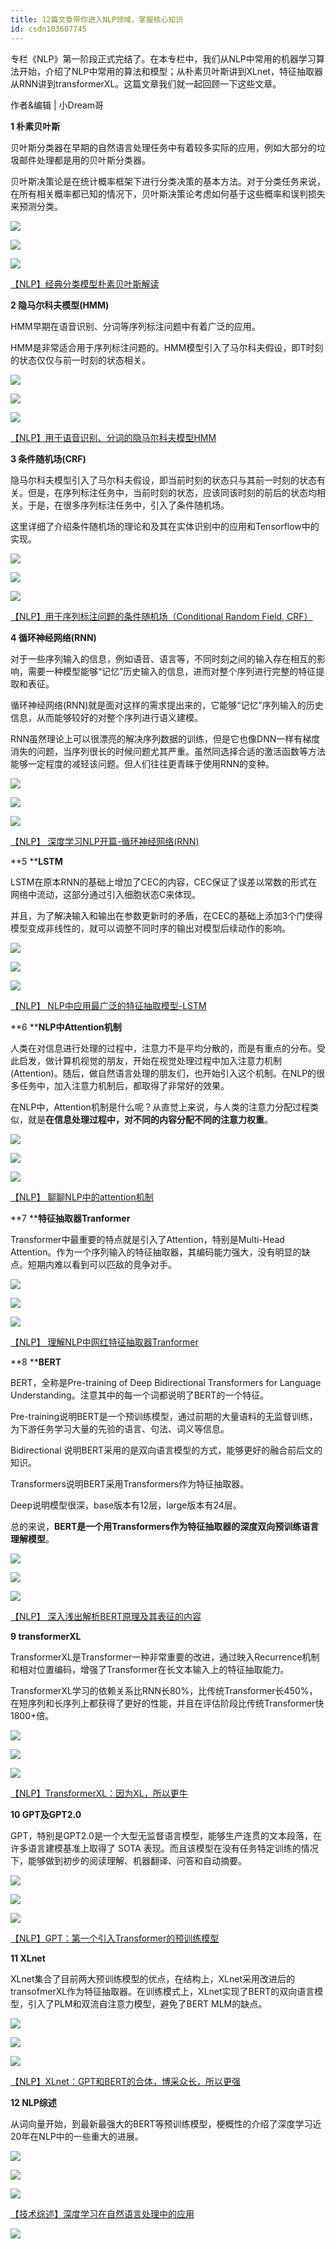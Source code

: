 ```yaml
---
title: 12篇文章带你进入NLP领域，掌握核心知识
id: csdn103607745
---
```


专栏《NLP》第一阶段正式完结了。在本专栏中，我们从NLP中常用的机器学习算法开始，介绍了NLP中常用的算法和模型；从朴素贝叶斯讲到XLnet，特征抽取器从RNN讲到transformerXL。这篇文章我们就一起回顾一下这些文章。

作者&编辑 | 小Dream哥

**1 朴素贝叶斯**

贝叶斯分类器在早期的自然语言处理任务中有着较多实际的应用，例如大部分的垃圾邮件处理都是用的贝叶斯分类器。

贝叶斯决策论是在统计概率框架下进行分类决策的基本方法。对于分类任务来说，在所有相关概率都已知的情况下，贝叶斯决策论考虑如何基于这些概率和误判损失来预测分类。

![](../img/89ecfe27bf10ccdfc98fd322c3eb7d84.png)

![](../img/c83a059fed92cf3b44327a7fd396494f.png)

![](../img/c83a059fed92cf3b44327a7fd396494f.png)

[【NLP】经典分类模型朴素贝叶斯解读](https://mp.weixin.qq.com/s?__biz=MzA3NDIyMjM1NA%3D%3D&chksm=8712b3cdb0653adba7b75bea1f862e557117edbbf97a4bdac78b8c8d9e1e87b05109d60130a4&idx=2&mid=2649034160&scene=21&sn=fc7efd1b6de893fe78e09c53b4112590#wechat_redirect)

**2 隐马尔科夫模型(HMM)**

HMM早期在语音识别、分词等序列标注问题中有着广泛的应用。

HMM是非常适合用于序列标注问题的。HMM模型引入了马尔科夫假设，即T时刻的状态仅仅与前一时刻的状态相关。

![](../img/deaa69e911f14587a27c5e87308c9b75.png)

![](../img/c83a059fed92cf3b44327a7fd396494f.png)

![](../img/c83a059fed92cf3b44327a7fd396494f.png)

[【NLP】用于语音识别、分词的隐马尔科夫模型HMM](https://mp.weixin.qq.com/s?__biz=MzA3NDIyMjM1NA%3D%3D&chksm=8712b231b0653b27f94018743d6f4f64582a2a29d3caa01d61e71cfaf89a8d32dbcb877e105e&idx=2&mid=2649033804&scene=21&sn=faf79533669416849e807a0aeb2c7eee#wechat_redirect)

**3 条件随机场(CRF)**

隐马尔科夫模型引入了马尔科夫假设，即当前时刻的状态只与其前一时刻的状态有关。但是，在序列标注任务中，当前时刻的状态，应该同该时刻的前后的状态均相关。于是，在很多序列标注任务中，引入了条件随机场。

这里详细了介绍条件随机场的理论和及其在实体识别中的应用和Tensorflow中的实现。

![](../img/3e655ae1bec5d3fe62d55602b5aa4e83.png)

![](../img/c83a059fed92cf3b44327a7fd396494f.png)

![](../img/c83a059fed92cf3b44327a7fd396494f.png)

[【NLP】用于序列标注问题的条件随机场（Conditional Random Field, CRF）](https://mp.weixin.qq.com/s?__biz=MzA3NDIyMjM1NA%3D%3D&chksm=8712b2b7b0653ba1f27f9288e8642d120ab850bf9cfae5293af7b027d108c1901c3e2d123629&idx=2&mid=2649033930&scene=21&sn=19041a898ee193d215d2353a6ab3eb6e#wechat_redirect)

**4 循环神经网络(RNN)**

对于一些序列输入的信息，例如语音、语言等，不同时刻之间的输入存在相互的影响，需要一种模型能够“记忆”历史输入的信息，进而对整个序列进行完整的特征提取和表征。

循环神经网络(RNN)就是面对这样的需求提出来的，它能够“记忆”序列输入的历史信息，从而能够较好的对整个序列进行语义建模。

RNN虽然理论上可以很漂亮的解决序列数据的训练，但是它也像DNN一样有梯度消失的问题，当序列很长的时候问题尤其严重。虽然同选择合适的激活函数等方法能够一定程度的减轻该问题。但人们往往更青睐于使用RNN的变种。

![](../img/4b6d9b8250a7b5a6aaace26705eb899c.png)

![](../img/c83a059fed92cf3b44327a7fd396494f.png)

![](../img/c83a059fed92cf3b44327a7fd396494f.png)

[【NLP】 深度学习NLP开篇-循环神经网络(RNN)](https://mp.weixin.qq.com/s?__biz=MzA3NDIyMjM1NA%3D%3D&chksm=8712b0f3b06539e5afe386786b291e12296843ee5b0ba0300d79807efb1e14ce9f66cb544400&idx=2&mid=2649034382&scene=21&sn=6d2b2efc32eeb861fc58a1c8a612eb9d#wechat_redirect)

**5 ****LSTM**

LSTM在原本RNN的基础上增加了CEC的内容，CEC保证了误差以常数的形式在网络中流动，这部分通过引入细胞状态C来体现。

并且，为了解决输入和输出在参数更新时的矛盾，在CEC的基础上添加3个门使得模型变成非线性的，就可以调整不同时序的输出对模型后续动作的影响。

![](../img/9c175d982256aac8a445d01852ca4578.png)

![](../img/c83a059fed92cf3b44327a7fd396494f.png)

![](../img/c83a059fed92cf3b44327a7fd396494f.png)

[【NLP】 NLP中应用最广泛的特征抽取模型-LSTM](https://mp.weixin.qq.com/s?__biz=MzA3NDIyMjM1NA%3D%3D&chksm=8712b156b06538400202aebeddd2424f6af163894b12c657bc8ff6029876f0e8a03e6b72df14&idx=1&mid=2649034539&scene=21&sn=4135bb25d44552cff816fb43bf6e9eb0#wechat_redirect)

**6 ****NLP中Attention机制**

人类在对信息进行处理的过程中，注意力不是平均分散的，而是有重点的分布。受此启发，做计算机视觉的朋友，开始在视觉处理过程中加入注意力机制(Attention)。随后，做自然语言处理的朋友们，也开始引入这个机制。在NLP的很多任务中，加入注意力机制后，都取得了非常好的效果。

在NLP中，Attention机制是什么呢？从直觉上来说，与人类的注意力分配过程类似，就是**在信息处理过程中，对不同的内容分配不同的注意力权重**。

![](../img/bb8c3ca5545734d8aca775027eb97a98.png)

![](../img/c83a059fed92cf3b44327a7fd396494f.png)

![](../img/c83a059fed92cf3b44327a7fd396494f.png)

[【NLP】 聊聊NLP中的attention机制](https://mp.weixin.qq.com/s?__biz=MzA3NDIyMjM1NA%3D%3D&chksm=8712b193b0653885b808090c5c8e96ba4c7dac75fa013b1e4f72ef0027b6035155baae41c397&idx=1&mid=2649034734&scene=21&sn=78b209c04b3f69387240efa1a904278e#wechat_redirect)

**7 ****特征抽取器Tranformer**

Transformer中最重要的特点就是引入了Attention，特别是Multi-Head Attention。作为一个序列输入的特征抽取器，其编码能力强大，没有明显的缺点。短期内难以看到可以匹敌的竞争对手。

![](../img/40eb261f33990ebc3d23f93b077a391b.png)

![](../img/c83a059fed92cf3b44327a7fd396494f.png)

![](../img/c83a059fed92cf3b44327a7fd396494f.png)

[【NLP】 理解NLP中网红特征抽取器Tranformer](https://mp.weixin.qq.com/s?__biz=MzA3NDIyMjM1NA%3D%3D&chksm=8712aee8b06527fee9a62c070313c47067e2bc00cb1a39b19401b4bf8d0e364eb88e28826667&idx=2&mid=2649034901&scene=21&sn=5a12aff786df3f305a5a05595fb6b8b8#wechat_redirect)

**8 ****BERT**

BERT，全称是Pre-training of Deep Bidirectional Transformers for Language Understanding。注意其中的每一个词都说明了BERT的一个特征。

Pre-training说明BERT是一个预训练模型，通过前期的大量语料的无监督训练，为下游任务学习大量的先验的语言、句法、词义等信息。

Bidirectional 说明BERT采用的是双向语言模型的方式，能够更好的融合前后文的知识。

Transformers说明BERT采用Transformers作为特征抽取器。

Deep说明模型很深，base版本有12层，large版本有24层。

总的来说，**BERT是一个用Transformers作为特征抽取器的深度双向预训练语言理解模型**。

![](../img/bc71c33b17b04f995ed263cdd160beea.png)

![](../img/c83a059fed92cf3b44327a7fd396494f.png)

![](../img/c83a059fed92cf3b44327a7fd396494f.png)

[【NLP】 深入浅出解析BERT原理及其表征的内容](https://mp.weixin.qq.com/s?__biz=MzA3NDIyMjM1NA%3D%3D&chksm=8712af52b06526443ed01d2ec3bb9d8621ec4ef714b132dfa88020bbda268fdc22ab2e598f78&idx=1&mid=2649035055&scene=21&sn=c49f6919ec8d0fef269f751680819edf#wechat_redirect)

**9 transformerXL**

TransformerXL是Transformer一种非常重要的改进，通过映入Recurrence机制和相对位置编码，增强了Transformer在长文本输入上的特征抽取能力。

TransformerXL学习的依赖关系比RNN长80%，比传统Transformer长450%，在短序列和长序列上都获得了更好的性能，并且在评估阶段比传统Transformer快1800+倍。

![](../img/453f1c1eb042a48ad39e83ad1fa545df.png)

![](../img/c83a059fed92cf3b44327a7fd396494f.png)

![](../img/c83a059fed92cf3b44327a7fd396494f.png)

[【NLP】TransformerXL：](https://mp.weixin.qq.com/s?__biz=MzA3NDIyMjM1NA%3D%3D&chksm=8712af83b065269520cbb7ce9a8a5f70305a2e8e6f867c4ce94189742b403864a3e96d05fdc4&idx=1&mid=2649035262&scene=21&sn=b5441fcedd57690b9ed7f839900d7555#wechat_redirect)[因为XL，所以更牛](https://mp.weixin.qq.com/s?__biz=MzA3NDIyMjM1NA%3D%3D&chksm=8712af83b065269520cbb7ce9a8a5f70305a2e8e6f867c4ce94189742b403864a3e96d05fdc4&idx=1&mid=2649035262&scene=21&sn=b5441fcedd57690b9ed7f839900d7555#wechat_redirect)

**10 GPT及GPT2.0**

GPT，特别是GPT2.0是一个大型无监督语言模型，能够生产连贯的文本段落，在许多语言建模基准上取得了 SOTA 表现。而且该模型在没有任务特定训练的情况下，能够做到初步的阅读理解、机器翻译、问答和自动摘要。

![](../img/0f916822f777a3e8a806566c165eb52d.png)

![](../img/c83a059fed92cf3b44327a7fd396494f.png)

![](../img/c83a059fed92cf3b44327a7fd396494f.png)

[【NLP】GPT：](https://mp.weixin.qq.com/s?__biz=MzA3NDIyMjM1NA%3D%3D&chksm=8712ad5fb06524495d663310836fd222c9e89c002ff778cba7996c90c27ca4f41b85a050cd6b&idx=2&lang=zh_CN&mid=2649035554&scene=21&sn=61cbd0046aa055b16dd2e74f6a625a4d&token=375719229#wechat_redirect)[第一个引入Transformer的预训练模型](https://mp.weixin.qq.com/s?__biz=MzA3NDIyMjM1NA%3D%3D&chksm=8712ad5fb06524495d663310836fd222c9e89c002ff778cba7996c90c27ca4f41b85a050cd6b&idx=2&lang=zh_CN&mid=2649035554&scene=21&sn=61cbd0046aa055b16dd2e74f6a625a4d&token=375719229#wechat_redirect)

**11 XLnet**

XLnet集合了目前两大预训练模型的优点，在结构上，XLnet采用改进后的transofmerXL作为特征抽取器。在训练模式上，XLnet实现了BERT的双向语言模型，引入了PLM和双流自注意力模型，避免了BERT MLM的缺点。

![](../img/5648dff570f1651b670e083b7064493e.png)

![](../img/c83a059fed92cf3b44327a7fd396494f.png)

![](../img/c83a059fed92cf3b44327a7fd396494f.png)

[【NLP】XLnet：](http://mp.weixin.qq.com/s?__biz=MzA3NDIyMjM1NA%3D%3D&chksm=8712acf2b06525e41d82fbc5a9b60efeca91a0eec1a1f4c96f44800b30d2fe08fb0bf5f67917&idx=2&mid=2649035407&scene=21&sn=e84f0f9f2c7458658514bf9a4e934324#wechat_redirect)[GPT和BERT的合体，博采众长，所以更强](http://mp.weixin.qq.com/s?__biz=MzA3NDIyMjM1NA%3D%3D&chksm=8712acf2b06525e41d82fbc5a9b60efeca91a0eec1a1f4c96f44800b30d2fe08fb0bf5f67917&idx=2&mid=2649035407&scene=21&sn=e84f0f9f2c7458658514bf9a4e934324#wechat_redirect)

**12 NLP综述**

从词向量开始，到最新最强大的BERT等预训练模型，梗概性的介绍了深度学习近20年在NLP中的一些重大的进展。

![](../img/0b537044350be3e32c512604431e7f61.png)

![](../img/c83a059fed92cf3b44327a7fd396494f.png)

![](../img/c83a059fed92cf3b44327a7fd396494f.png)

[【技术综述】深度学习在自然语言处理中的应用](https://mp.weixin.qq.com/s?__biz=MzA3NDIyMjM1NA%3D%3D&chksm=8712b3cdb0653adbab730d323c1e8356e0d55bd64f98fcdc2911b9f1d11dc99dbc51b24fb9ae&idx=1&mid=2649034160&scene=21&sn=038c41e1bbbda7877027afe524d78971#wechat_redirect)

![](../img/191e30f70a837d4193ba2e31bcbeb760.png)